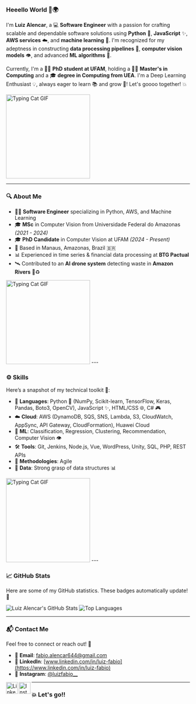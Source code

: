 ### Heeello World 👋🌍

I'm **Luiz Alencar**, a 💻 **Software Engineer** with a passion for crafting scalable and dependable software solutions using **Python** 🐍, **JavaScript** ✨, **AWS services** ☁️, and **machine learning** 🤖.
I'm recognized for my adeptness in constructing **data processing pipelines** 🔄, **computer vision models** 👁️, and advanced **ML algorithms** 🧠.

Currently, I'm a 🧑‍🎓 **PhD student at UFAM**, holding a 🧑‍🔬 **Master's in Computing** and a 🎓 **degree in Computing from UEA**.
I'm a Deep Learning Enthusiast 💡, always eager to learn 📚 and grow 🚀! Let's goooo together! 💥

<img src="https://media.tenor.com/YQ-r_mFzlm0AAAAM/typing-cat-typing.gif" width="230" height="230" alt="Typing Cat GIF"/>

---

### 🔍 About Me

* 🧑‍💻 **Software Engineer** specializing in Python, AWS, and Machine Learning
* 🎓 **MSc** in Computer Vision from Universidade Federal do Amazonas *(2021 - 2024)*
* 🎓 **PhD Candidate** in Computer Vision at UFAM *(2024 - Present)*
* 📍 Based in Manaus, Amazonas, Brazil 🇧🇷
* 📊 Experienced in time series & financial data processing at **BTG Pactual**
* 🛰️ Contributed to an **AI drone system** detecting waste in **Amazon Rivers** 🌿♻️

<img src="https://static.appgeek.com.br/imagens/dino-non-birthday-version-0.gif" height="230" alt="Typing Cat GIF"/>
---

### ⚙️ Skills

Here’s a snapshot of my technical toolkit 🧰:

* 💬 **Languages**: Python 🐍 (NumPy, Scikit-learn, TensorFlow, Keras, Pandas, Boto3, OpenCV), JavaScript ✨, HTML/CSS 🌐, C# 🎮
* ☁️ **Cloud**: AWS (DynamoDB, SQS, SNS, Lambda, S3, CloudWatch, AppSync, API Gateway, CloudFormation), Huawei Cloud
* 🤖 **ML**: Classification, Regression, Clustering, Recommendation, Computer Vision 👁️
* 🛠️ **Tools**: Git, Jenkins, Node.js, Vue, WordPress, Unity, SQL, PHP, REST APIs
* 🔄 **Methodologies**: Agile
* 🧠 **Data**: Strong grasp of data structures 📊

<img src="https://pa1.aminoapps.com/6314/5937f3c21bf0dad49e26b8c837bda57cf35aebe0_00.gif" height="230" alt="Typing Cat GIF"/>
---

### 📈 GitHub Stats

Here are some of my GitHub statistics. These badges automatically update! 🎯

![Luiz Alencar's GitHub Stats](https://github-readme-stats.vercel.app/api?username=LuizAlencar17\&show_icons=true\&theme=radical)
![Top Languages](https://github-readme-stats.vercel.app/api/top-langs/?username=LuizAlencar17\&layout=compact\&theme=radical)

---

### 📬 Contact Me

Feel free to connect or reach out! 💌

* 📧 **Email**: [fabio.alencar644@gmail.com](mailto:fabio.alencar644@gmail.com)
* 💼 **LinkedIn**: [www.linkedin.com/in/luiz-fabio](https://www.linkedin.com/in/luiz-fabio)
* 📸 **Instagram**: [@luizfabio\_\_](https://www.instagram.com/luizfabio__)

<p align="left">
  <a href="https://www.linkedin.com/in/luiz-alencar-641b62198/" target="_blank">
    <img align="left" height="32" width="32" src="https://cdn.jsdelivr.net/npm/simple-icons@v3/icons/linkedin.svg" alt="LinkedIn Icon"/>
  </a>
  <a href="https://www.instagram.com/luizfabio__" target="_blank">
    <img align="left" height="32" width="32" src="https://cdn.jsdelivr.net/npm/simple-icons@v3/icons/instagram.svg" alt="Instagram Icon"/>
  </a>
</p>

---

### 💥 Let's go!!

